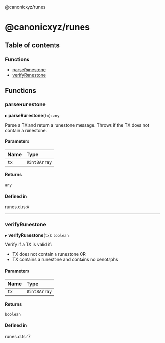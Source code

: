 @canonicxyz/runes

# @canonicxyz/runes

## Table of contents

### Functions

- [parseRunestone](README.md#parserunestone)
- [verifyRunestone](README.md#verifyrunestone)

## Functions

### parseRunestone

▸ **parseRunestone**(`tx`): `any`

Parse a TX and return a runestone message. Throws if the TX does not contain a runestone.

#### Parameters

| Name | Type |
| :------ | :------ |
| `tx` | `Uint8Array` |

#### Returns

`any`

#### Defined in

runes.d.ts:8

___

### verifyRunestone

▸ **verifyRunestone**(`tx`): `boolean`

Verify if a TX is valid if:
* TX does not contain a runestone OR
* TX contains a runestone and contains no cenotaphs

#### Parameters

| Name | Type |
| :------ | :------ |
| `tx` | `Uint8Array` |

#### Returns

`boolean`

#### Defined in

runes.d.ts:17
